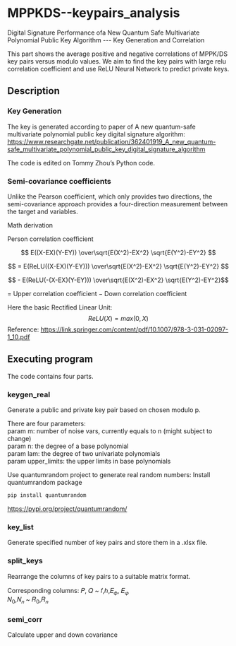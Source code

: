 # MPPKDS--keypairs_analysis

Digital Signature Performance ofa New Quantum Safe Multivariate Polynomial Public Key Algorithm --- Key Generation and Correlation

This part shows the average positive and negative correlations of MPPK/DS key pairs versus modulo values. We aim to find the key pairs with large relu correlation coefficient and use ReLU Neural Network to predict private keys.

## Description

### Key Generation
The key is generated according to paper of A new quantum-safe multivariate polynomial public key digital signature algorithm:
https://www.researchgate.net/publication/362401919_A_new_quantum-safe_multivariate_polynomial_public_key_digital_signature_algorithm

The code is edited on Tommy Zhou’s Python code.

### Semi-covariance coefficients

Unlike the Pearson coefficient, which only provides two directions, the semi-covariance approach provides a four-direction measurement between the target and variables.

Math derivation

Person correlation coefficient 

$$ E((X-EX)(Y-EY)) \over\sqrt{E(X^2)-EX^2} \sqrt{E(Y^2)-EY^2} $$

$$ =  E(ReLU((X-EX)(Y-EY))) \over\sqrt{E(X^2)-EX^2} \sqrt{E(Y^2)-EY^2} $$

$$ -  E(ReLU(-(X-EX)(Y-EY))) \over\sqrt{E(X^2)-EX^2} \sqrt{E(Y^2)-EY^2}$$

= Upper correlation coefficient − Down correlation coefficient

Here the basic Rectified Linear Unit: $$ReLU(X) = max(0,X)$$
Reference: https://link.springer.com/content/pdf/10.1007/978-3-031-02097-1_10.pdf

## Executing program

The code contains four parts.

### keygen_real

Generate a public and private key pair based on chosen modulo p.

There are four parameters:\
param m: number of noise vars, currently equals to n (might subject to change)\
param n: the degree of a base polynomial\
param lam: the degree of two univariate polynomials\
param upper_limits: the upper limits in base polynomials

Use quantumrandom project to generate real random numbers:
Install quantumrandom package
   ```sh
   pip install quantumrandom
   ```
https://pypi.org/project/quantumrandom/

### key_list

Generate specified number of key pairs and store them in a .xlsx file.

### split_keys

Rearrange the columns of key pairs to a suitable matrix format.

Corresponding columns:
𝑃, 𝑄 ~ 𝑓,ℎ,𝐸<sub>𝜙</sub>, 𝐸<sub>𝜑</sub>\
𝑁<sub>0</sub>,𝑁<sub>𝑛</sub> ~ 𝑅<sub>0</sub>,𝑅<sub>𝑛</sub>

### semi_corr

Calculate upper and down covariance


